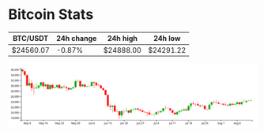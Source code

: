 # Bitcoin Stats

BTC/USDT|24h change|24h high|24h low|
|---|---|---|---|
|$24560.07|-0.87%|$24888.00|$24291.22|

<img src="./chart.svg">
